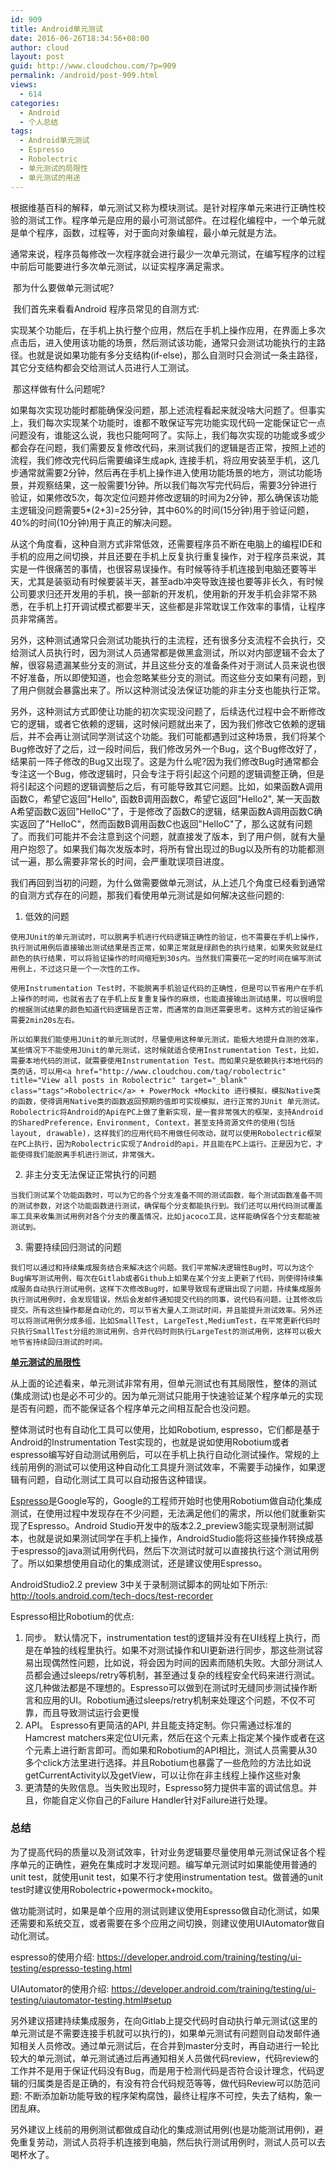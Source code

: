 ```yaml
---
id: 909
title: Android单元测试
date: 2016-06-26T18:34:56+08:00
author: cloud
layout: post
guid: http://www.cloudchou.com/?p=909
permalink: /android/post-909.html
views:
  - 614
categories:
  - Android
  - 个人总结
tags:
  - Android单元测试
  - Espresso
  - Robolectric
  - 单元测试的局限性
  - 单元测试的用途
---
```

根据维基百科的解释，单元测试又称为模块测试。是针对程序单元来进行正确性校验的测试工作。程序单元是应用的最小可测试部件。在过程化编程中，一个单元就是单个程序，函数，过程等，对于面向对象编程，最小单元就是方法。

​ 通常来说，程序员每修改一次程序就会进行最少一次单元测试，在编写程序的过程中前后可能要进行多次单元测试，以证实程序满足需求。 

​ 那为什么要做单元测试呢?

​ 我们首先来看看Android 程序员常见的自测方式:

​ 实现某个功能后，在手机上执行整个应用，然后在手机上操作应用，在界面上多次点击后，进入使用该功能的场景，然后测试该功能，通常只会测试功能执行的主路径。也就是说如果功能有多分支结构(if-else)，那么自测时只会测试一条主路径，其它分支结构都会交给测试人员进行人工测试。

​ 那这样做有什么问题呢? 

​ 如果每次实现功能时都能确保没问题，那上述流程看起来就没啥大问题了。但事实上，我们每次实现某个功能时，谁都不敢保证写完功能实现代码一定能保证它一点问题没有，谁能这么说，我也只能呵呵了。实际上，我们每次实现的功能或多或少都会存在问题，我们需要反复修改代码，来测试我们的逻辑是否正常，按照上述的流程，我们修改完代码后需要编译生成apk, 连接手机，将应用安装至手机，这几步通常就需要2分钟，然后再在手机上操作进入使用功能场景的地方，测试功能场景，并观察结果，这一般需要1分钟。所以我们每次写完代码后，需要3分钟进行验证，如果修改5次，每次定位问题并修改逻辑的时间为2分钟，那么确保该功能主逻辑没问题需要5*(2+3)=25分钟，其中60%的时间(15分钟)用于验证问题，40%的时间(10分钟)用于真正的解决问题。

​ 从这个角度看，这种自测方式非常低效，还需要程序员不断在电脑上的编程IDE和手机的应用之间切换，并且还要在手机上反复执行重复操作，对于程序员来说，其实是一件很痛苦的事情，也很容易误操作。有时候等待手机连接到电脑还要等半天，尤其是装驱动有时候要装半天，甚至adb冲突导致连接也要等非长久，有时候公司要求归还开发用的手机，换一部新的开发机，使用新的开发手机会非常不熟悉，在手机上打开调试模式都要半天，这些都是非常耽误工作效率的事情，让程序员非常痛苦。

​ 另外，这种测试通常只会测试功能执行的主流程，还有很多分支流程不会执行，交给测试人员执行时，因为测试人员通常都是做黑盒测试，所以对内部逻辑不会太了解，很容易遗漏某些分支的测试，并且这些分支的准备条件对于测试人员来说也很不好准备，所以即使知道，也会忽略某些分支的测试。而这些分支如果有问题，到了用户侧就会暴露出来了。所以这种测试没法保证功能的非主分支也能执行正常。

​ 另外，这种测试方式即使让功能的初次实现没问题了，后续迭代过程中会不断修改它的逻辑，或者它依赖的逻辑，这时候问题就出来了，因为我们修改它依赖的逻辑后，并不会再让测试同学测试这个功能。我们可能都遇到过这种场景，我们将某个Bug修改好了之后，过一段时间后，我们修改另外一个Bug，这个Bug修改好了，结果前一阵子修改的Bug又出现了。这是为什么呢?因为我们修改Bug时通常都会专注这一个Bug，修改逻辑时，只会专注于将引起这个问题的逻辑调整正确，但是将引起这个问题的逻辑调整后之后，有可能导致其它问题。比如，如果函数A调用函数C，希望它返回"Hello", 函数B调用函数C，希望它返回"Hello2", 某一天函数A希望函数C返回"HelloC"了，于是修改了函数C的逻辑，结果函数A调用函数C确实返回了"HelloC"，然而函数B调用函数C也返回"HelloC"了，那么这就有问题了。而我们可能并不会注意到这个问题，就直接发了版本，到了用户侧，就有大量用户抱怨了。如果我们每次发版本时，将所有曾出现过的Bug以及所有的功能都测试一遍，那么需要非常长的时间，会严重耽误项目进度。

​ 我们再回到当初的问题，为什么做需要做单元测试，从上述几个角度已经看到通常的自测方式存在的问题，那我们看使用单元测试是如何解决这些问题的:

  1. 低效的问题 
    
    使用JUnit的单元测试时，可以脱离手机进行代码逻辑正确性的验证，也不需要在手机上操作，执行测试用例后直接输出测试结果是否正常，如果正常就是绿颜色的执行结果，如果失败就是红颜色的执行结果，可以将验证操作的时间缩短到30s内。当然我们需要花一定的时间在编写测试用例上，不过这只是一个一次性的工作。
    
    使用Instrumentation Test时，不能脱离手机验证代码的正确性，但是可以节省用户在手机上操作的时间，也就省去了在手机上反复重复操作的麻烦，也能直接输出测试结果，可以很明显的根据测试结果的颜色知道代码逻辑是否正常，而通常的自测还需要思考。这种方式的验证操作需要2min20s左右。
    
    所以如果我们能使用JUnit的单元测试时，尽量使用这种单元测试，能极大地提升自测的效率，某些情况下不能使用JUnit的单元测试，这时候就适合使用Instrumentation Test，比如，需要本地代码的测试，就需要使用Instrumentation Test。而如果只是依赖执行本地代码的类的话，可以用<a href="http://www.cloudchou.com/tag/robolectric" title="View all posts in Robolectric" target="_blank" class="tags">Robolectric</a> + PowerMock +Mockito 进行模拟，模拟Native类的函数，使得调用Native类的函数返回预期的值即可实现模拟，进行正常的JUnit 单元测试。Robolectric将Android的Api在PC上做了重新实现，是一套非常强大的框架，支持Android的SharedPreference，Environment, Context，甚至支持资源文件的使用(包括layout, drawable)，这样我们的应用代码不用做任何改动，就可以使用Robolectric框架在PC上执行，因为Robolectric实现了Android的api，并且能在PC上运行。正是因为它，才能使得我们能脱离手机进行测试，非常强大。

  2. 非主分支无法保证正常执行的问题
    
    当我们测试某个功能函数时，可以为它的各个分支准备不同的测试函数，每个测试函数准备不同的测试参数，对这个功能函数进行测试，确保每个分支都能执行到。我们还可以用代码测试覆盖率工具来收集测试用例对各个分支的覆盖情况，比如jacoco工具，这样能确保各个分支都能被测试到。

  3. 需要持续回归测试的问题
    
    我们可以通过和持续集成服务结合来解决这个问题。我们平常解决逻辑性Bug时，可以为这个Bug编写测试用例，每次在Gitlab或者Github上如果在某个分支上更新了代码，则使得持续集成服务自动执行测试用例，这样下次修改Bug时，如果导致现有逻辑出现了问题，持续集成服务执行测试用例时，会发现错误，然后会发邮件通知提交代码的同事，说代码有问题，让其修改后提交。所有这些操作都是自动化的，可以节省大量人工测试时间，并且能提升测试效率。另外还可以将测试用例分成多组，比如SmallTest, LargeTest,MediumTest，在平常更新代码时只执行SmallTest分组的测试用例，合并代码时则执行LargeTest的测试用例，这样可以极大地节省持续回归测试的时间。

**<a href="http://www.cloudchou.com/tag/%e5%8d%95%e5%85%83%e6%b5%8b%e8%af%95%e7%9a%84%e5%b1%80%e9%99%90%e6%80%a7" title="View all posts in 单元测试的局限性" target="_blank" class="tags">单元测试的局限性</a>** 

从上面的论述看来，单元测试非常有用，但单元测试也有其局限性，整体的测试(集成测试)也是必不可少的。因为单元测试只能用于快速验证某个程序单元的实现是否有问题，而不能保证各个程序单元之间相互配合也没问题。

整体测试时也有自动化工具可以使用，比如Robotium, espresso，它们都是基于Android的Instrumentation Test实现的，也就是说如使用Robotium或者espresso编写好自动测试用例后，可以在手机上执行自动化测试操作。常规的上线前用例的测试可以使用这种自动化工具提升测试效率，不需要手动操作，如果逻辑有问题，自动化测试工具可以自动报告这种错误。

<a href="http://www.cloudchou.com/tag/espresso" title="View all posts in Espresso" target="_blank" class="tags">Espresso</a>是Google写的，Google的工程师开始时也使用Robotium做自动化集成测试，在使用过程中发现存在不少问题，无法满足他们的需求，所以他们就重新实现了Espresso。Android Studio开发中的版本2.2_preview3能实现录制测试脚本，也就是说如果测试同学在手机上操作，AndroidStudio能将这些操作转换成基于espresso的java测试用例代码，然后下次测试时就可以直接执行这个测试用例了。所以如果想使用自动化的集成测试，还是建议使用Espresso。

AndroidStudio2.2 preview 3中关于录制测试脚本的网址如下所示: <a href='http://tools.android.com/tech-docs/test-recorder' target='_blank' >http://tools.android.com/tech-docs/test-recorder</a>

Espresso相比Robotium的优点:

  1. 同步。 默认情况下，instrumentation test的逻辑并没有在UI线程上执行，而是在单独的线程里执行。如果不对测试操作和UI更新进行同步，那这些测试容易出现偶然性问题，比如说，将会因为时间的因素而随机失败。大部分测试人员都会通过sleeps/retry等机制，甚至通过复杂的线程安全代码来进行测试。这几种做法都是不理想的。Espresso可以做到在测试时无缝同步测试操作断言和应用的UI。Robotium通过sleeps/retry机制来处理这个问题，不仅不可靠，而且导致测试运行会更慢
  2. API。 Espresso有更简洁的API, 并且能支持定制。你只需通过标准的Hamcrest matchers来定位UI元素，然后在这个元素上指定某个操作或者在这个元素上进行断言即可。而如果和Robotium的API相比，测试人员需要从30多个click方法里进行选择。并且Robotium也暴露了一些危险的方法比如说getCurrentActivity以及getView，可以让你在非主线程上操作这些对象
  3. 更清楚的失败信息。当失败出现时，Espresso努力提供丰富的调试信息。并且，你能自定义你自己的Failure Handler针对Failure进行处理。 

### 总结

为了提高代码的质量以及测试效率，针对业务逻辑要尽量使用单元测试保证各个程序单元的正确性，避免在集成时才发现问题。编写单元测试时如果能使用普通的unit test，就使用unit test，如果不行才使用instrumentation test。做普通的unit test时建议使用Robolectric+powermock+mockito。

做功能测试时，如果是单个应用的测试则建议使用Espresso做自动化测试，如果还需要和系统交互，或者需要在多个应用之间切换，则建议使用UIAutomator做自动化测试。

espresso的使用介绍: <a href='https://developer.android.com/training/testing/ui-testing/espresso-testing.html' target='_blank' >https://developer.android.com/training/testing/ui-testing/espresso-testing.html</a>

UIAutomator的使用介绍: <a href='https://developer.android.com/training/testing/ui-testing/uiautomator-testing.html#setup' target='_blank' >https://developer.android.com/training/testing/ui-testing/uiautomator-testing.html#setup</a>

另外建议搭建持续集成服务，在向Gitlab上提交代码时自动执行单元测试(这里的单元测试是不需要连接手机就可以执行的)，如果单元测试有问题则自动发邮件通知相关人员修改。通过单元测试后，在合并到master分支时，再自动进行一轮比较大的单元测试，单元测试通过后再通知相关人员做代码review，代码review的工作并不是用于保证代码没有Bug，而是用于检测代码是否符合设计理念，代码逻辑的归属类是否是正确的，有没有符合代码规范等等，做代码Review可以防范问题: 不断添加新功能导致的程序架构腐蚀，最终让程序不可控，失去了结构，象一团乱麻。

另外建议上线前的用例测试都做成自动化的集成测试用例(也是功能测试用例)，避免重复劳动，测试人员将手机连接到电脑，然后执行测试用例时，测试人员可以去喝杯水了。

</p>